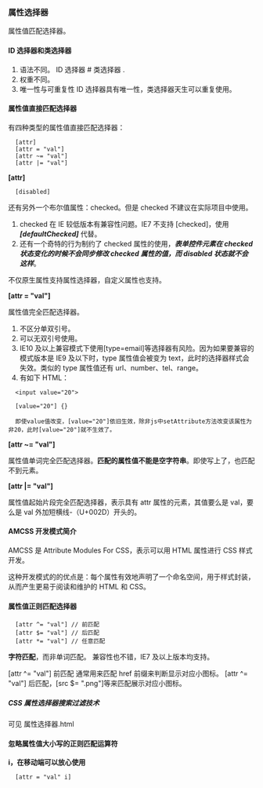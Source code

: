 ### 属性选择器

属性值匹配选择器。

#### ID 选择器和类选择器

1. 语法不同。
   ID 选择器 #
   类选择器 .
2. 权重不同。
3. 唯一性与可重复性
   ID 选择器具有唯一性，类选择器天生可以重复使用。

#### 属性值直接匹配选择器

有四种类型的属性值直接匹配选择器：

```
  [attr]
  [attr = "val"]
  [attr ~= "val"]
  [attr |= "val"]
```

**[attr]**

```
  [disabled]
```

还有另外一个布尔值属性：checked。但是 checked 不建议在实际项目中使用。

1. checked 在 IE 较低版本有兼容性问题。IE7 不支持 [checked]，使用 **_[defaultChecked]_** 代替。
2. 还有一个奇特的行为制约了 checked 属性的使用，**_表单控件元素在 checked 状态变化的时候不会同步修改 checked 属性的值，而 disabled 状态就不会这样_**。

不仅原生属性支持属性选择器，自定义属性也支持。

**[attr = "val"]**

属性值完全匹配选择器。

1. 不区分单双引号。
2. 可以无双引号使用。
3. IE10 及以上兼容模式下使用[type=email]等选择器有风险。因为如果要兼容的模式版本是 IE9 及以下时，type 属性值会被变为 text，此时的选择器样式会失效。类似的 type 属性值还有 url、number、tel、range。
4. 有如下 HTML：

```
  <input value="20">

  [value="20"] {}

  即使value值改变，[value="20"]依旧生效，除非js中setAttribute方法改变该属性为非20，此时[value="20"]就不生效了。
```

**[attr ~= "val"]**

属性值单词完全匹配选择器。**匹配的属性值不能是空字符串**。即使写上了，也匹配不到元素。

**[attr |= "val"]**

属性值起始片段完全匹配选择器，表示具有 attr 属性的元素，其值要么是 val，要么是 val 外加短横线-（U+002D）开头的。

#### AMCSS 开发模式简介

AMCSS 是 Attribute Modules For CSS，表示可以用 HTML 属性进行 CSS 样式开发。

这种开发模式的的优点是：每个属性有效地声明了一个命名空间，用于样式封装，从而产生更易于阅读和维护的 HTML 和 CSS。

#### 属性值正则匹配选择器

```
  [attr ^= "val"] // 前匹配
  [attr $= "val"] // 后匹配
  [attr *= "val"] // 任意匹配
```

**字符匹配**，而非单词匹配。
兼容性也不错，IE7 及以上版本均支持。

[attr ^= "val"] 前匹配 通常用来匹配 href 前缀来判断显示对应小图标。
[attr ^= "val"] 后匹配，[src $= ".png"]等来匹配展示对应小图标。

##### CSS 属性选择器搜索过滤技术

可见 属性选择器.html

#### 忽略属性值大小写的正则匹配运算符

**i，在移动端可以放心使用**

```
  [attr = "val" i]
```
